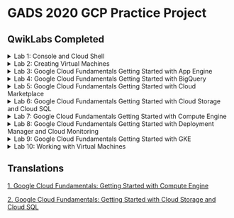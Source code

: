 <!-- Change title below -->

# GADS 2020 GCP Practice Project

## QwikLabs Completed

<details>
  <summary>Lab 1: Console and Cloud Shell</summary>
  <img src="screenshots/Console and Cloud Shell.png">
</details>

<details>
  <summary>Lab 2: Creating Virtual Machines</summary>
  <img src="screenshots/Creating Virtual Machines.png">
</details>

<details>
  <summary>Lab 3: Google Cloud Fundamentals Getting Started with App Engine</summary>
  <img src="screenshots/Google Cloud Fundamentals Getting Started with App Engine.png">
</details>

<details>
  <summary>Lab 4: Google Cloud Fundamentals Getting Started with BigQuery</summary>
  <img src="screenshots/Google Cloud Fundamentals Getting Started with BigQuery.png">
</details>

<details>
  <summary>Lab 5: Google Cloud Fundamentals Getting Started with Cloud Marketplace</summary>
  <img src="screenshots/Google Cloud Fundamentals Getting Started with Cloud Marketplace.png">
</details>

<details>
  <summary>Lab 6: Google Cloud Fundamentals Getting Started with Cloud Storage and Cloud SQL</summary>
  <img src="screenshots/Google Cloud Fundamentals Getting Started with Cloud Storage and Cloud SQL.png">
</details>

<details>
  <summary>Lab 7: Google Cloud Fundamentals Getting Started with Compute Engine</summary>
  <img src="screenshots/Google Cloud Fundamentals Getting Started with Compute Engine.png">
</details>

<details>
  <summary>Lab 8: Google Cloud Fundamentals Getting Started with Deployment Manager and Cloud Monitoring</summary>
  <img src="screenshots/Google Cloud Fundamentals Getting Started with Deployment Manager and Cloud Monitoring.png">
</details>

<details>
  <summary>Lab 9: Google Cloud Fundamentals Getting Started with GKE</summary>
  <img src="screenshots/Google Cloud Fundamentals Getting Started with GKE.png">
</details>

<details>
  <summary>Lab 10: Working with Virtual Machines</summary>
  <img src="screenshots/Working with Virtual Machines.png">
</details>

## Translations

[1. Google Cloud Fundamentals: Getting Started with Compute Engine](translation1.md)

[2. Google Cloud Fundamentals: Getting Started with Cloud Storage and Cloud SQL](translation2.md)